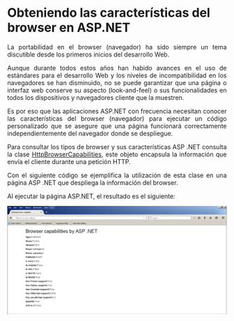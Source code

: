# Obteniendo las características del browser en ASP.NET
		
<p align="justify">
		La portabilidad en el browser (navegador) ha sido siempre un tema discutible desde los primeros inicios del desarrollo Web.</p>
<p align="justify">Aunque durante todos estos años han habido avances en el uso de estándares para el desarrollo Web y los niveles de incompatibilidad en los navegadores se han disminuido, no se puede garantizar que una página o interfaz web conserve su aspecto (look-and-feel) o sus funcionalidades en todos los dispositivos y navegadores cliente que la muestren.</p>
<p align="justify">Es por eso que las aplicaciones ASP.NET con frecuencia necesitan conocer las características del browser (navegador) para ejecutar un código personalizado que se asegure que una página funcionará correctamente independientemente del navegador donde se despliegue.</p>
<p align="justify">Para consultar los tipos de browser y sus características ASP .NET consulta la clase <a href="https://msdn.microsoft.com/en-us/library/system.web.httpbrowsercapabilities.aspx">HttpBrowserCapabilities</a>, este objeto encapsula la información que envía el cliente durante una petición HTTP.</p>
<p align="justify">Con el siguiente código se ejemplifica la utilización de esta clase en una página ASP .NET que despliega la información del browser.</p>
<p>Al ejecutar la página ASP.NET, el resultado es el siguiente:</p>
<div>
<IMG src="picture_library/browserCapability/fig1.png" width="777">
</div>
